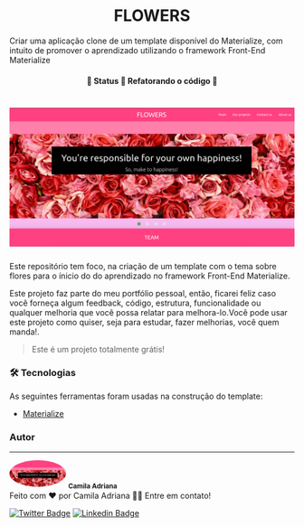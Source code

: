 <h1 align="center">FLOWERS</h1>
<p>Criar uma aplicação clone de um template disponível do Materialize, com intuito de promover o aprendizado utilizando o framework Front-End Materialize </p>
<h4 align="center"> 
	🚧  Status 🚀 Refatorando o código  🚧
</h4>

<h1 align="center">
  <img alt="Imagem de inicio" title="#FLOWERS" src="image/ImagemdeCapa.png" />
</h1>
<p text-align="justify">Este repositório tem foco, na criação de um template com o tema sobre flores para o ínicio do do aprendizado no framework Front-End Materialize.</p>
<p text-align="justify">Este projeto faz parte do meu portfólio pessoal, então, ficarei feliz caso você forneça algum feedback, código, estrutura, funcionalidade ou qualquer melhoria que você possa relatar para melhora-lo.Você pode usar este projeto como quiser, seja para estudar, fazer melhorias, você quem manda!.</p>

<blockquote>
Este é um projeto totalmente grátis!
</blockquote>


### 🛠 Tecnologias
<p>As seguintes ferramentas foram usadas na construção do template:</p>


- [Materialize](https://materializecss.com/)



### Autor
---


 <img style="border-radius: 50%;" src="image/CapadoReadme.png" width="100px;" alt="Imagem de capa do readme"/>
 <sub><b>Camila Adriana</b></sub></a> <a href="www.linkedin.com/in/camila-adriana-gomes-de-jesus-04767b1ba" title="Foto de perfil"></a><br>
Feito com ❤️ por Camila Adriana 👋🏽 Entre em contato!

[![Twitter Badge](https://img.shields.io/badge/-@camilaA58109563-1ca0f1?style=flat-square&labelColor=1ca0f1&logo=twitter&logoColor=white&link=https://twitter.com/Camila)](https://twitter.com/CamilaA58109563?s=09) [![Linkedin Badge](https://img.shields.io/badge/-Camila-blue?style=flat-square&logo=Linkedin&logoColor=white&link=https://www.linkedin.com/in/Camila/)](https://www.linkedin.com/in/camila-adriana-gomes-de-jesus-04767b1ba/) 
